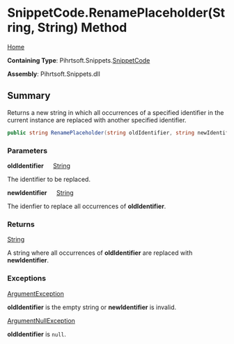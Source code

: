 # SnippetCode\.RenamePlaceholder\(String, String\) Method

[Home](../../../../README.md)

**Containing Type**: Pihrtsoft\.Snippets\.[SnippetCode](../README.md)

**Assembly**: Pihrtsoft\.Snippets\.dll

## Summary

Returns a new string in which all occurrences of a specified identifier in the current instance are replaced with another specified identifier\.

```csharp
public string RenamePlaceholder(string oldIdentifier, string newIdentifier)
```

### Parameters

**oldIdentifier** &emsp; [String](https://docs.microsoft.com/en-us/dotnet/api/system.string)

The identifier to be replaced\.

**newIdentifier** &emsp; [String](https://docs.microsoft.com/en-us/dotnet/api/system.string)

The idenfier to replace all occurrences of **oldIdentifier**\.

### Returns

[String](https://docs.microsoft.com/en-us/dotnet/api/system.string)

A string where all occurrences of **oldIdentifier** are replaced with **newIdentifier**\.

### Exceptions

[ArgumentException](https://docs.microsoft.com/en-us/dotnet/api/system.argumentexception)

**oldIdentifier** is the empty string or **newIdentifier** is invalid\.

[ArgumentNullException](https://docs.microsoft.com/en-us/dotnet/api/system.argumentnullexception)

**oldIdentifier** is `null`\.

